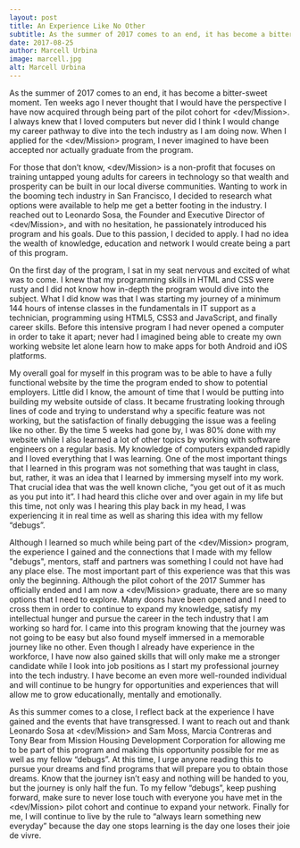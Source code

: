 ```yaml
---
layout: post
title: An Experience Like No Other
subtitle: As the summer of 2017 comes to an end, it has become a bitter-sweet moment.
date: 2017-08-25
author: Marcell Urbina
image: marcell.jpg
alt: Marcell Urbina
---
```

As the summer of 2017 comes to an end, it has become a bitter-sweet moment. Ten weeks ago I never thought that I would have the perspective I have now acquired through being part of the pilot cohort for <dev/Mission>. I always knew that I loved computers but never did I think I would change my career pathway to dive into the tech industry as I am doing now. When I applied for the <dev/Mission> program, I never imagined to have been accepted nor actually graduate from the program.

For those that don’t know, <dev/Mission> is a non-profit that focuses on training untapped young adults for careers in technology so that wealth and prosperity can be built in our local diverse communities. Wanting to work in the booming tech industry in San Francisco, I decided to research what options were available to help me get a better footing in the industry. I reached out to Leonardo Sosa, the Founder and Executive Director of <dev/Mission>, and with no hesitation, he passionately introduced his program and his goals. Due to this passion, I decided to apply. I had no idea the wealth of knowledge, education and network I would create being a part of this program.


On the first day of the program, I sat in my seat nervous and excited of what was to come. I knew that my programming skills in HTML and CSS were rusty and I did not know how in-depth the program would dive into the subject. What I did know was that I was starting my journey of a minimum 144 hours of intense classes in the fundamentals in IT support as a technician, programming using HTML5, CSS3 and JavaScript, and finally career skills. Before this intensive program I had never opened a computer in order to take it apart; never had I imagined being able to create my own working website let alone learn how to make apps for both Android and iOS platforms.


My overall goal for myself in this program was to be able to have a fully functional website by the time the program ended to show to potential employers. Little did I know, the amount of time that I would be putting into building my website outside of class. It became frustrating looking through lines of code and trying to understand why a specific feature was not working, but the satisfaction of finally debugging the issue was a feeling like no other. By the time 5 weeks had gone by, I was 80% done with my website while I also learned a lot of other topics by working with software engineers on a regular basis. My knowledge of computers expanded rapidly and I loved everything that I was learning. One of the most important things that I learned in this program was not something that was taught in class, but, rather, it was an idea that I learned by immersing myself into my work. That crucial idea that was the well known cliche, “you get out of it as much as you put into it”. I had heard this cliche over and over again in my life but this time, not only was I hearing this play back in my head, I was experiencing it in real time as well as sharing this idea with my fellow “debugs”.


Although I learned so much while being part of the <dev/Mission> program, the experience I gained and the connections that I made with my fellow "debugs", mentors, staff and partners was something I could not have had any place else. The most important part of this experience was that this was only the beginning. Although the pilot cohort of the 2017 Summer has officially ended and I am now a <dev/Mission> graduate, there are so many options that I need to explore. Many doors have been opened and I need to cross them in order to continue to expand my knowledge, satisfy my intellectual hunger and pursue the career in the tech industry that I am working so hard for. I came into this program knowing that the journey was not going to be easy but also found myself immersed in a memorable journey like no other.  Even though I already have experience in the workforce, I have now also gained skills that will only make me a stronger candidate while I look into job positions as I start my professional journey into the tech industry.  I have become an even more well-rounded individual and will continue to be hungry for opportunities and experiences that will allow me to grow educationally, mentally and emotionally.

As this summer comes to a close, I reflect back at the experience I have gained and the events that have transgressed. I want to reach out and thank Leonardo Sosa at <dev/Mission> and Sam Moss, Marcia Contreras and Tony Bear from Mission Housing Development Corporation for allowing me to be part of this program and making this opportunity possible for me as well as my fellow “debugs”. At this time, I urge anyone reading this to pursue your dreams and find programs that will prepare you to obtain those dreams. Know that the journey isn’t easy and nothing will be handed to you, but the journey is only half the fun. To my fellow “debugs”, keep pushing forward, make sure to never lose touch with everyone you have met in the <dev/Mission> pilot cohort and continue to expand your network. Finally for me, I will continue to live by the rule to “always learn something new everyday” because the day one stops learning is the day one loses their joie de vivre.
